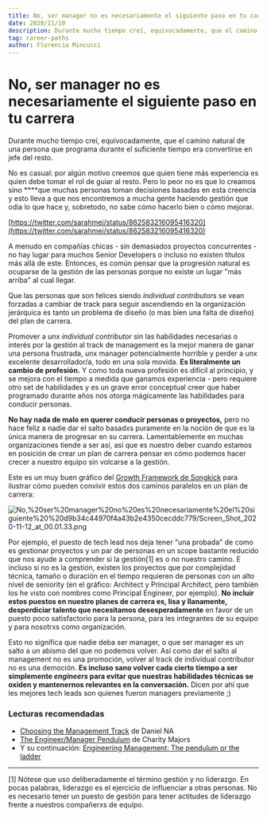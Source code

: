 ```yaml
---
title: No, ser manager no es necesariamente el siguiente paso en tu carrera 
date: 2020/11/10
description: Durante mucho tiempo creí, equivocadamente, que el camino natural de una persona que programa durante el suficiente tiempo era convertirse en jefe del resto. 
tag: career-paths
author: Florencia Mincucci
---
```


# No, ser manager no es necesariamente el siguiente paso en tu carrera


Durante mucho tiempo creí, equivocadamente, que el camino natural de una persona que programa durante el suficiente tiempo era convertirse en jefe del resto. 

No es casual: por algún motivo creemos que quien tiene más experiencia es quien debe tomar el rol de guiar al resto. Pero lo peor no es que lo creamos sino ****que muchas personas toman decisiones basadas en esta creencia y esto lleva a que nos encontremos a mucha gente haciendo gestión que odia lo que hace y, sobretodo, no sabe cómo hacerlo bien o cómo mejorar.

[https://twitter.com/sarahmei/status/862583216095416320](https://twitter.com/sarahmei/status/862583216095416320)

A menudo en compañías chicas - sin demasiados proyectos concurrentes - no hay lugar para muchos Senior Developers o incluso no existen títulos más allá de este. Entonces, es común pensar que la progresión natural es ocuparse de la gestión de las personas porque no existe un lugar "más arriba" al cual llegar.

Que las personas que son felices siendo *individual contributors* se vean forzadas a cambiar de track para seguir ascendiendo en la organización jerárquica es tanto un problema de diseño (o mas bien una falta de diseño) del plan de carrera.

Promover a unx *individual contributor* sin las habilidades necesarias o interés por la gestión al track de management es la mejor manera de ganar una persona frustrada, unx manager potencialmente horrible y perder a unx excelente desarrollador/a, todo en una sola movida. **Es literalmente un cambio de profesión.** Y como toda nueva profesión es difícil al principio, y se mejora con el tiempo a medida que ganamos experiencia - pero requiere otro set de habilidades y es un grave error conceptual creer que haber programado durante años nos otorga mágicamente las habilidades para conducir personas.

**No hay nada de malo en querer conducir personas o proyectos,** pero no hace feliz a nadie dar el salto basadxs puramente en la noción de que es la única manera de progresar en su carrera. Lamentablemente en muchas organizaciones tiende a ser así, así que es nuestro deber cuando estamos en posición de crear un plan de carrera pensar en cómo podemos hacer crecer a nuestro equipo sin volcarse a la gestión. 

Este es un muy buen gráfico del [Growth Framework de Songkick](https://www.songkick.com/downloads/growth-framework/sk-growth-framework.pdf) para ilustrar cómo pueden convivir estos dos caminos paralelos en un plan de carrera:

![No,%20ser%20manager%20no%20es%20necesariamente%20el%20siguiente%20%20d9b34c44970f4a43b2e4350cecddc779/Screen_Shot_2020-11-12_at_00.01.33.png](No,%20ser%20manager%20no%20es%20necesariamente%20el%20siguiente%20%20d9b34c44970f4a43b2e4350cecddc779/Screen_Shot_2020-11-12_at_00.01.33.png)

Por ejemplo, el puesto de tech lead nos deja tener "una probada" de como es gestionar proyectos y un par de personas en un scope bastante reducido que nos ayude a comprender si la gestión[1] es o no nuestro camino. E incluso si no es la gestión, existen los proyectos que por complejidad técnica, tamaño o duración en el tiempo requieren de personas con un alto nivel de seniority (en el gráfico: Architect y Principal Architect, pero también los he visto con nombres como Principal Engineer, por ejemplo). **No incluir estos puestos en nuestro planes de carrera es, lisa y llanamente, desperdiciar talento que necesitamos desesperadamente** en favor de un puesto poco satisfactorio para la persona, para les integrantes de su equipo y para nosotrxs como organización.

Esto no significa que nadie deba ser manager, o que ser manager es un salto a un abismo del que no podemos volver. Así como dar el salto al management no es una promoción, volver al track de individual contributor no es una democión. **Es incluso sano volver cada cierto tiempo a ser simplemente *engineers* para evitar que nuestras habilidades técnicas se oxiden y mantenernos relevantes en la conversación.** Dicen por ahí que les mejores tech leads son quienes fueron managers previamente ;)

### Lecturas recomendadas

- [Choosing the Management Track](https://blog.danielna.com/choosing-the-management-track/) de Daniel NA
- [The Engineer/Manager Pendulum](https://charity.wtf/2017/05/11/the-engineer-manager-pendulum/) de Charity Majors
- Y su continuación: [Engineering Management: The pendulum or the ladder](https://charity.wtf/2019/01/04/engineering-management-the-pendulum-or-the-ladder/)

---

[1] Nótese que uso deliberadamente el término gestión y no liderazgo. En pocas palabras, liderazgo es el ejercicio de influenciar a otras personas. No es necesario tener un puesto de gestión para tener actitudes de liderazgo frente a nuestros compañerxs de equipo.
